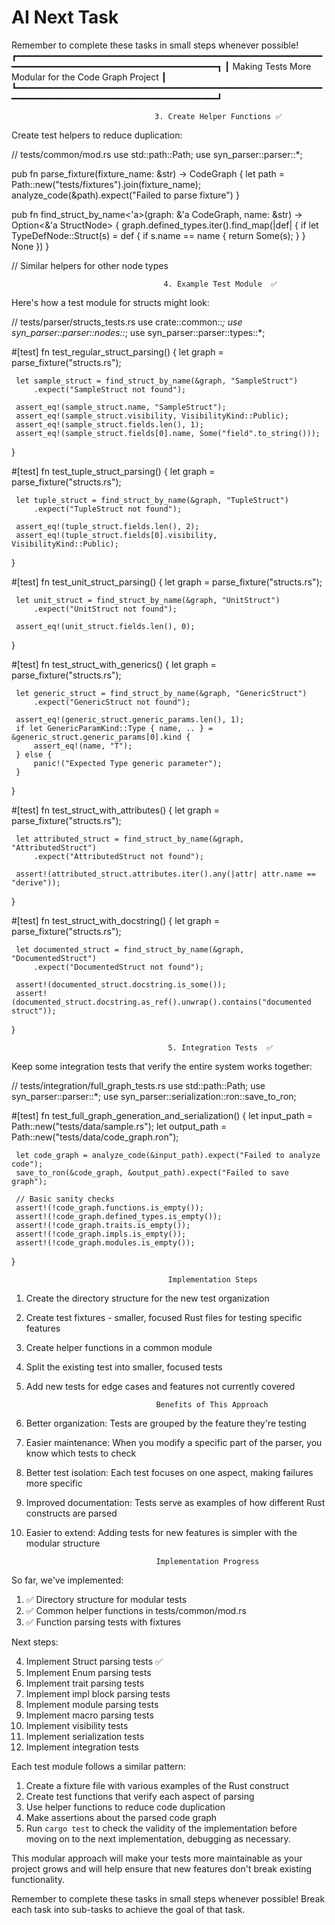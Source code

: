 
# AI Next Task

Remember to complete these tasks in small steps whenever possible!
┏━━━━━━━━━━━━━━━━━━━━━━━━━━━━━━━━━━━━━━━━━━━━━━━━━━━━━━━━━━━━━━━━━━━━━━━━━━━━━━━━━━━━━━━━━━━━━━━━━┓
┃                      Making Tests More Modular for the Code Graph Project                       ┃
┗━━━━━━━━━━━━━━━━━━━━━━━━━━━━━━━━━━━━━━━━━━━━━━━━━━━━━━━━━━━━━━━━━━━━━━━━━━━━━━━━━━━━━━━━━━━━━━━━━┛

                                    3. Create Helper Functions ✅                                 

Create test helpers to reduce duplication:

 // tests/common/mod.rs
 use std::path::Path;
 use syn_parser::parser::*;

 pub fn parse_fixture(fixture_name: &str) -> CodeGraph {
     let path = Path::new("tests/fixtures").join(fixture_name);
     analyze_code(&path).expect("Failed to parse fixture")
 }

 pub fn find_struct_by_name<'a>(graph: &'a CodeGraph, name: &str) -> Option<&'a StructNode> {
     graph.defined_types.iter().find_map(|def| {
         if let TypeDefNode::Struct(s) = def {
             if s.name == name {
                 return Some(s);
             }
         }
         None
     })
 }

 // Similar helpers for other node types

                                      4. Example Test Module  ✅                                    

Here's how a test module for structs might look:

 // tests/parser/structs_tests.rs
 use crate::common::*;
 use syn_parser::parser::nodes::*;
 use syn_parser::parser::types::*;

 #[test]
 fn test_regular_struct_parsing() {
     let graph = parse_fixture("structs.rs");

     let sample_struct = find_struct_by_name(&graph, "SampleStruct")                               
         .expect("SampleStruct not found");                                                        
                                                                                                   
     assert_eq!(sample_struct.name, "SampleStruct");                                               
     assert_eq!(sample_struct.visibility, VisibilityKind::Public);                                 
     assert_eq!(sample_struct.fields.len(), 1);                                                    
     assert_eq!(sample_struct.fields[0].name, Some("field".to_string()));                          
 }

 #[test]
 fn test_tuple_struct_parsing() {
     let graph = parse_fixture("structs.rs");

     let tuple_struct = find_struct_by_name(&graph, "TupleStruct")                                 
         .expect("TupleStruct not found");                                                         
                                                                                                   
     assert_eq!(tuple_struct.fields.len(), 2);                                                     
     assert_eq!(tuple_struct.fields[0].visibility, VisibilityKind::Public);                        
 }

 #[test]
 fn test_unit_struct_parsing() {
     let graph = parse_fixture("structs.rs");

     let unit_struct = find_struct_by_name(&graph, "UnitStruct")                                   
         .expect("UnitStruct not found");                                                          
                                                                                                   
     assert_eq!(unit_struct.fields.len(), 0);                                                      
 }

 #[test]
 fn test_struct_with_generics() {
     let graph = parse_fixture("structs.rs");

     let generic_struct = find_struct_by_name(&graph, "GenericStruct")                             
         .expect("GenericStruct not found");                                                       
                                                                                                   
     assert_eq!(generic_struct.generic_params.len(), 1);                                           
     if let GenericParamKind::Type { name, .. } = &generic_struct.generic_params[0].kind {         
         assert_eq!(name, "T");                                                                    
     } else {                                                                                      
         panic!("Expected Type generic parameter");                                                
     }                                                                                             
 }

 #[test]
 fn test_struct_with_attributes() {
     let graph = parse_fixture("structs.rs");

     let attributed_struct = find_struct_by_name(&graph, "AttributedStruct")                       
         .expect("AttributedStruct not found");                                                    
                                                                                                   
     assert!(attributed_struct.attributes.iter().any(|attr| attr.name == "derive"));               
 }

 #[test]
 fn test_struct_with_docstring() {
     let graph = parse_fixture("structs.rs");

     let documented_struct = find_struct_by_name(&graph, "DocumentedStruct")                       
         .expect("DocumentedStruct not found");                                                    
                                                                                                   
     assert!(documented_struct.docstring.is_some());                                               
     assert!(documented_struct.docstring.as_ref().unwrap().contains("documented struct"));         
 }

                                       5. Integration Tests  ✅                                    

Keep some integration tests that verify the entire system works together:

 // tests/integration/full_graph_tests.rs
 use std::path::Path;
 use syn_parser::parser::*;
 use syn_parser::serialization::ron::save_to_ron;

 #[test]
 fn test_full_graph_generation_and_serialization() {
     let input_path = Path::new("tests/data/sample.rs");
     let output_path = Path::new("tests/data/code_graph.ron");

     let code_graph = analyze_code(&input_path).expect("Failed to analyze code");                  
     save_to_ron(&code_graph, &output_path).expect("Failed to save graph");                        
                                                                                                   
     // Basic sanity checks                                                                        
     assert!(!code_graph.functions.is_empty());                                                    
     assert!(!code_graph.defined_types.is_empty());                                                
     assert!(!code_graph.traits.is_empty());                                                       
     assert!(!code_graph.impls.is_empty());                                                        
     assert!(!code_graph.modules.is_empty());                                                      
 }

                                       Implementation Steps                                        

 1. Create the directory structure for the new test organization

 2. Create test fixtures - smaller, focused Rust files for testing specific
    features

 3. Create helper functions in a common module

 4. Split the existing test into smaller, focused tests

 5. Add new tests for edge cases and features not currently covered

                                     Benefits of This Approach                                     

 1. Better organization: Tests are grouped by the feature they're testing
 2. Easier maintenance: When you modify a specific part of the parser, you
     know which tests to check
 3. Better test isolation: Each test focuses on one aspect, making failures
     more specific
 4. Improved documentation: Tests serve as examples of how different Rust
     constructs are parsed
 5. Easier to extend: Adding tests for new features is simpler with the
     modular structure

                                     Implementation Progress                                       

So far, we've implemented:

 1. ✅ Directory structure for modular tests
 2. ✅ Common helper functions in tests/common/mod.rs
 3. ✅ Function parsing tests with fixtures

Next steps:

 4. Implement Struct parsing tests ✅
 5. Implement Enum parsing tests
 1. Implement trait parsing tests
 2. Implement impl block parsing tests
 3. Implement module parsing tests
 4. Implement macro parsing tests
 5. Implement visibility tests
 6. Implement serialization tests
 7. Implement integration tests

Each test module follows a similar pattern:

 1. Create a fixture file with various examples of the Rust construct
 2. Create test functions that verify each aspect of parsing
 3. Use helper functions to reduce code duplication
 4. Make assertions about the parsed code graph
 5. Run `cargo test` to check the validity of the implementation before moving on to the next implementation, debugging as necessary.

This modular approach will make your tests more maintainable as your project
grows and will help ensure that new features don't break existing
functionality.

Remember to complete these tasks in small steps whenever possible!
Break each task into sub-tasks to achieve the goal of that task.
